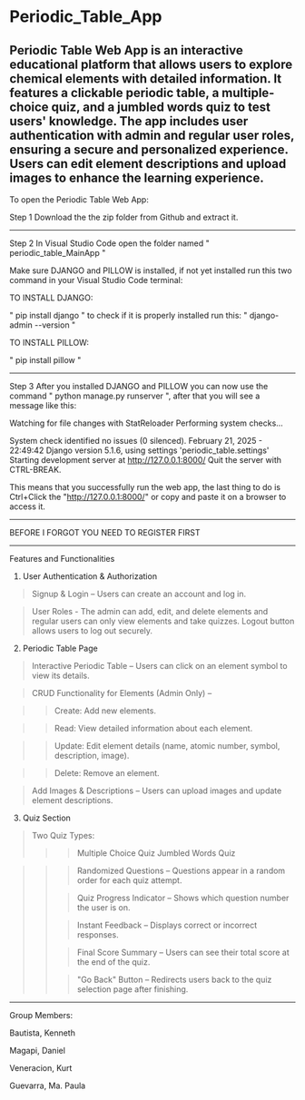 # Periodic_Table_App

Periodic Table Web App is an interactive educational platform that allows users to explore chemical elements with detailed information. It features a clickable periodic table, a multiple-choice quiz, and a jumbled words quiz to test users' knowledge. The app includes user authentication with admin and regular user roles, ensuring a secure and personalized experience. Users can edit element descriptions and upload images to enhance the learning experience.
------------------------------------------------------------------------------------------------------------------------------------------------------------

To open the Periodic Table Web App:

Step 1
Download the the zip folder from Github and extract it.

------------------------------------------------------------------------------------------------------------------------------------------------------------
Step 2
In Visual Studio Code open the folder named " periodic_table_MainApp "

Make sure DJANGO and PILLOW is installed, if not yet installed run this two command in your Visual Studio Code terminal:

TO INSTALL DJANGO:

" pip install django "
to check if it is properly installed run this:
" django-admin --version "

TO INSTALL PILLOW:

" pip install pillow "

------------------------------------------------------------------------------------------------------------------------------------------------------------
Step 3
After you installed DJANGO and PILLOW you can now use the command " python manage.py runserver ", after that you will see a message like this:

Watching for file changes with StatReloader
Performing system checks...

System check identified no issues (0 silenced).
February 21, 2025 - 22:49:42
Django version 5.1.6, using settings 'periodic_table.settings'
Starting development server at http://127.0.0.1:8000/
Quit the server with CTRL-BREAK.

This means that you successfully run the web app,
the last thing to do is Ctrl+Click the "http://127.0.0.1:8000/" or copy and paste it on a browser to access it.

------------------------------------------------------------------------------------------------------------------------------------------------------------

BEFORE I FORGOT YOU NEED TO REGISTER FIRST


------------------------------------------------------------------------------------------------------------------------------------------------------------




Features and Functionalities
1. User Authentication & Authorization
> Signup & Login – Users can create an account and log in.

> User Roles - The admin can add, edit, and delete elements and regular users can only view elements and take quizzes. Logout button allows users to log out securely.


2. Periodic Table Page
> Interactive Periodic Table – Users can click on an element symbol to view its details.

> CRUD Functionality for Elements (Admin Only) –
      
  >>Create: Add new elements.
      
  >>Read: View detailed information about each element.
      
  >>Update: Edit element details (name, atomic number, symbol, description, image).
    
  >>Delete: Remove an element.


> Add Images & Descriptions – Users can upload images and update element descriptions.

3. Quiz Section
> Two Quiz Types:
> >>Multiple Choice Quiz
> >>Jumbled Words Quiz

>  >>Randomized Questions – Questions appear in a random order for each quiz attempt.
>  >
>  >>Quiz Progress Indicator – Shows which question number the user is on.
>  >
>  >>Instant Feedback – Displays correct or incorrect responses.
>  >
>  >>Final Score Summary – Users can see their total score at the end of the quiz.
>  >
>  >>"Go Back" Button – Redirects users back to the quiz selection page after finishing.

------------------------------------------------------------------------------------------------------------------------------------------------------------

Group Members:

Bautista, Kenneth

Magapi, Daniel

Veneracion, Kurt

Guevarra, Ma. Paula



